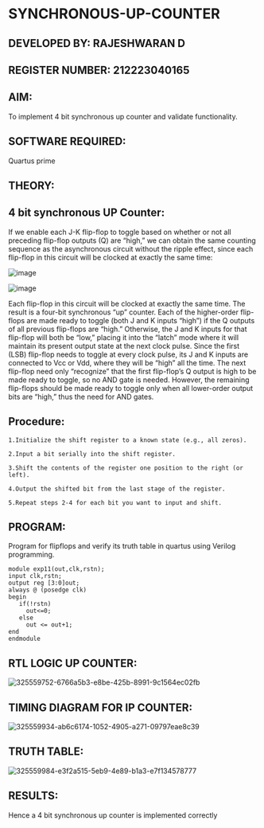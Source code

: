 # SYNCHRONOUS-UP-COUNTER
## DEVELOPED BY: RAJESHWARAN D
## REGISTER NUMBER: 212223040165

## AIM:

To implement 4 bit synchronous up counter and validate functionality.

## SOFTWARE REQUIRED:

Quartus prime

## THEORY:

## 4 bit synchronous UP Counter:

If we enable each J-K flip-flop to toggle based on whether or not all preceding flip-flop outputs (Q) are “high,” we can obtain the same counting sequence as the asynchronous circuit without the ripple effect, since each flip-flop in this circuit will be clocked at exactly the same time:

![image](https://github.com/naavaneetha/SYNCHRONOUS-UP-COUNTER/assets/154305477/d5db3fa0-e413-404c-b80e-b2f39d82e7e8)


![image](https://github.com/naavaneetha/SYNCHRONOUS-UP-COUNTER/assets/154305477/52cb61eb-d04b-442d-810c-31185a68410b)

Each flip-flop in this circuit will be clocked at exactly the same time.
The result is a four-bit synchronous “up” counter. Each of the higher-order flip-flops are made ready to toggle (both J and K inputs “high”) if the Q outputs of all previous flip-flops are “high.”
Otherwise, the J and K inputs for that flip-flop will both be “low,” placing it into the “latch” mode where it will maintain its present output state at the next clock pulse.
Since the first (LSB) flip-flop needs to toggle at every clock pulse, its J and K inputs are connected to Vcc or Vdd, where they will be “high” all the time.
The next flip-flop need only “recognize” that the first flip-flop’s Q output is high to be made ready to toggle, so no AND gate is needed.
However, the remaining flip-flops should be made ready to toggle only when all lower-order output bits are “high,” thus the need for AND gates.

## Procedure:

```
1.Initialize the shift register to a known state (e.g., all zeros).

2.Input a bit serially into the shift register.

3.Shift the contents of the register one position to the right (or left).

4.Output the shifted bit from the last stage of the register.

5.Repeat steps 2-4 for each bit you want to input and shift.
```

## PROGRAM:
 Program for flipflops and verify its truth table in quartus using Verilog programming. 

```
module exp11(out,clk,rstn);
input clk,rstn;
output reg [3:0]out;
always @ (posedge clk)
begin
   if(!rstn)
     out<=0;
   else 
     out <= out+1;
end
endmodule
```
## RTL LOGIC UP COUNTER:
![325559752-6766a5b3-e8be-425b-8991-9c1564ec02fb](https://github.com/Keerthana-VJ/SYNCHRONOUS-UP-COUNTER/assets/149347704/04e3c990-074d-4ae5-99d7-5c2b79b4bc3e)

## TIMING DIAGRAM FOR IP COUNTER:

![325559934-ab6c6174-1052-4905-a271-09797eae8c39](https://github.com/Keerthana-VJ/SYNCHRONOUS-UP-COUNTER/assets/149347704/128de7b7-6e57-42d8-a27e-34600aa0275c)

## TRUTH TABLE:
![325559984-e3f2a515-5eb9-4e89-b1a3-e7f134578777](https://github.com/Keerthana-VJ/SYNCHRONOUS-UP-COUNTER/assets/149347704/b75ef146-b4c8-4718-87fa-c3d60f2c4dce)


## RESULTS:
Hence a 4 bit synchronous up counter is implemented correctly
